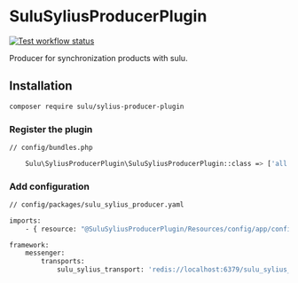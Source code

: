 # SuluSyliusProducerPlugin

<a href="https://github.com/sulu/SuluSyliusProducerPlugin/actions" target="_blank">
    <img src="https://img.shields.io/github/actions/workflow/status/sulu/SuluSyliusProducerPlugin/test-application.yaml" alt="Test workflow status">
</a>

Producer for synchronization products with sulu.

## Installation

```bash
composer require sulu/sylius-producer-plugin
```

### Register the plugin

```bash
// config/bundles.php

    Sulu\SyliusProducerPlugin\SuluSyliusProducerPlugin::class => ['all' => true],
```

### Add configuration

```bash
// config/packages/sulu_sylius_producer.yaml

imports:
    - { resource: "@SuluSyliusProducerPlugin/Resources/config/app/config.yaml" }

framework:
    messenger:
        transports:
            sulu_sylius_transport: 'redis://localhost:6379/sulu_sylius_products'
```

